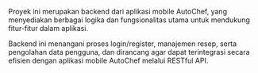 Proyek ini merupakan backend dari aplikasi mobile AutoChef, yang menyediakan berbagai logika dan fungsionalitas utama untuk mendukung fitur-fitur dalam aplikasi.

Backend ini menangani proses login/register, manajemen resep, serta pengolahan data pengguna, dan dirancang agar dapat terintegrasi secara efisien dengan aplikasi mobile AutoChef melalui RESTful API.
